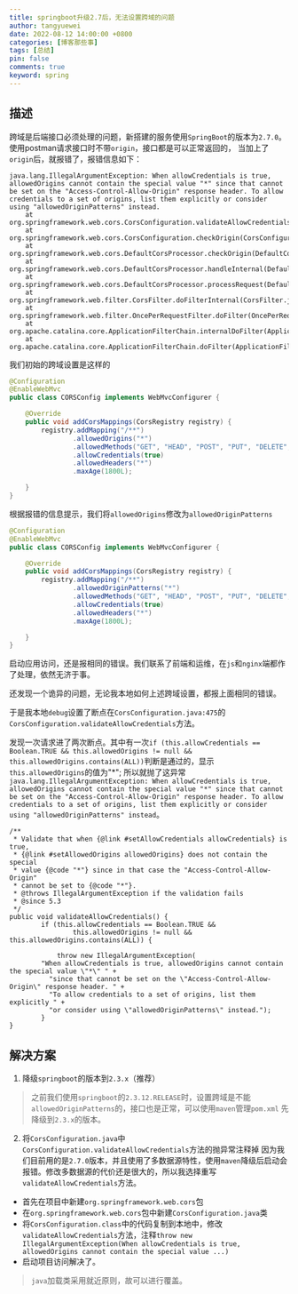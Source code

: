 ```yaml
---
title: springboot升级2.7后，无法设置跨域的问题
author: tangyuewei
date: 2022-08-12 14:00:00 +0800
categories: [博客那些事]
tags: [总结]
pin: false
comments: true
keyword: spring
---
```


## 描述
跨域是后端接口必须处理的问题，新搭建的服务使用`SpringBoot`的版本为`2.7.0`。使用postman请求接口时不带`origin`，接口都是可以正常返回的，
当加上了`origin`后，就报错了，报错信息如下：
```
java.lang.IllegalArgumentException: When allowCredentials is true, allowedOrigins cannot contain the special value "*" since that cannot be set on the "Access-Control-Allow-Origin" response header. To allow credentials to a set of origins, list them explicitly or consider using "allowedOriginPatterns" instead.
	at org.springframework.web.cors.CorsConfiguration.validateAllowCredentials(CorsConfiguration.java:475)
	at org.springframework.web.cors.CorsConfiguration.checkOrigin(CorsConfiguration.java:579)
	at org.springframework.web.cors.DefaultCorsProcessor.checkOrigin(DefaultCorsProcessor.java:174)
	at org.springframework.web.cors.DefaultCorsProcessor.handleInternal(DefaultCorsProcessor.java:116)
	at org.springframework.web.cors.DefaultCorsProcessor.processRequest(DefaultCorsProcessor.java:95)
	at org.springframework.web.filter.CorsFilter.doFilterInternal(CorsFilter.java:87)
	at org.springframework.web.filter.OncePerRequestFilter.doFilter(OncePerRequestFilter.java:117)
	at org.apache.catalina.core.ApplicationFilterChain.internalDoFilter(ApplicationFilterChain.java:189)
	at org.apache.catalina.core.ApplicationFilterChain.doFilter(ApplicationFilterChain.java:162)
```
我们初始的跨域设置是这样的
```java
@Configuration
@EnableWebMvc
public class CORSConfig implements WebMvcConfigurer {

    @Override
    public void addCorsMappings(CorsRegistry registry) {
        registry.addMapping("/**")
                .allowedOrigins("*")
                .allowedMethods("GET", "HEAD", "POST", "PUT", "DELETE", "OPTIONS")
                .allowCredentials(true)
                .allowedHeaders("*")
                .maxAge(1800L);

    }
}
```
根据报错的信息提示，我们将`allowedOrigins`修改为`allowedOriginPatterns`
```java
@Configuration
@EnableWebMvc
public class CORSConfig implements WebMvcConfigurer {

    @Override
    public void addCorsMappings(CorsRegistry registry) {
        registry.addMapping("/**")
                .allowedOriginPatterns("*")
                .allowedMethods("GET", "HEAD", "POST", "PUT", "DELETE", "OPTIONS")
                .allowCredentials(true)
                .allowedHeaders("*")
                .maxAge(1800L);

    }
}
```
启动应用访问，还是报相同的错误。我们联系了前端和运维，在`js`和`nginx`端都作了处理，依然无济于事。

还发现一个诡异的问题，无论我本地如何上述跨域设置，都报上面相同的错误。

于是我本地`debug`设置了断点在`CorsConfiguration.java:475`的`CorsConfiguration.validateAllowCredentials`方法。

发现一次请求进了两次断点。其中有一次`if (this.allowCredentials == Boolean.TRUE &&
this.allowedOrigins != null && this.allowedOrigins.contains(ALL))`判断是通过的，显示`this.allowedOrigins`的值为"*";
所以就抛了这异常`java.lang.IllegalArgumentException: When allowCredentials is true, allowedOrigins cannot contain the special value "*" since that cannot be set on the "Access-Control-Allow-Origin" response header. To allow credentials to a set of origins, list them explicitly or consider using "allowedOriginPatterns" instead`。
```
/**
 * Validate that when {@link #setAllowCredentials allowCredentials} is true,
 * {@link #setAllowedOrigins allowedOrigins} does not contain the special
 * value {@code "*"} since in that case the "Access-Control-Allow-Origin"
 * cannot be set to {@code "*"}.
 * @throws IllegalArgumentException if the validation fails
 * @since 5.3
 */
public void validateAllowCredentials() {
		if (this.allowCredentials == Boolean.TRUE &&
				this.allowedOrigins != null && this.allowedOrigins.contains(ALL)) {

			throw new IllegalArgumentException(
        "When allowCredentials is true, allowedOrigins cannot contain the special value \"*\" " +
          "since that cannot be set on the \"Access-Control-Allow-Origin\" response header. " +
          "To allow credentials to a set of origins, list them explicitly " +
          "or consider using \"allowedOriginPatterns\" instead.");
		}
}
```


## 解决方案
1. 降级`springboot`的版本到`2.3.x`（推荐）
>之前我们使用`springboot`的`2.3.12.RELEASE`时，设置跨域是不能`allowedOriginPatterns`的，接口也是正常，可以使用`maven`管理`pom.xml`
>先降级到`2.3.x`的版本。
2. 将`CorsConfiguration.java`中`CorsConfiguration.validateAllowCredentials`方法的抛异常注释掉
因为我们目前用的是`2.7.0`版本，并且使用了多数据源特性，使用`maven`降级后启动会报错。修改多数据源的代价还是很大的，所以我选择重写
`validateAllowCredentials`方法。
 - 首先在项目中新建`org.springframework.web.cors`包
 - 在`org.springframework.web.cors`包中新建`CorsConfiguration.java`类
 - 将`CorsConfiguration.class`中的代码复制到本地中，修改`validateAllowCredentials`方法，注释`throw new
IllegalArgumentException(When allowCredentials is true, allowedOrigins cannot contain the special value ...)`
 - 启动项目访问解决了。
>`java`加载类采用就近原则，故可以进行覆盖。
